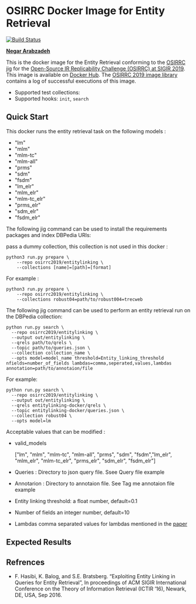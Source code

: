# OSIRRC Docker Image for Entity Retrieval

[![Build Status](https://travis-ci.com/osirrc/entitylinking-docker.svg?branch=master)](https://travis-ci.com/osirrc/entitylinking-docker)


[**Negar Arabzadeh**](https://github.com/narabzad/)


This is the docker image for the Entity Retrieval conforming to the [OSIRRC jig](https://github.com/osirrc/jig/) for the [Open-Source IR Replicability Challenge (OSIRRC) at SIGIR 2019](https://osirrc.github.io/osirrc2019/).
This image is available on [Docker Hub](https://hub.docker.com/r/osirrc2019/entitylinking).
The [OSIRRC 2019 image library](https://github.com/osirrc/osirrc2019-library) contains a log of successful executions of this image.

+ Supported test collections: 
+ Supported hooks: `init`, `search`

## Quick Start

This docker runs the entity retrieval task on the following models : 

 - "lm"
 - "mlm"
 - "mlm-tc"
 - "mlm-all" 
 - "prms"
 - "sdm" 
 - "fsdm"
 - "lm_elr"
 - "mlm_elr"
 - "mlm-tc_elr"
 - "prms_elr"
 - "sdm_elr"
 - "fsdm_elr"

The following jig command can be used to install the requirements packages and index DBPedia URIs:

pass a dummy collection, this collection is not used in this docker :
```
python3 run.py prepare \
    --repo osirrc2019/entitylinking \
    --collections [name]=[path]=[format] 
```

For example :
```
python3 run.py prepare \
    --repo osirrc2019/entitylinking \
    --collections robust04=path/to/robust004=trecweb 
```

The following jig command can be used to perform an entity retrieval run on the DBPedia collection:
```
python run.py search \
  --repo osirrc2019/entitylinking \
  --output out/entitylinking \
  --qrels path/to/qrels \
  --topic path/to/queries.json \
  --collection collection_name \
  --opts model=model_name threshold=Entity_linking_threshold nfields=number_of_fields lambdas=comma,seperated,values,lambdas annotation=path/to/annotaion/file
```
 For example:
```
python run.py search \
  --repo osirrc2019/entitylinking \
  --output out/entitylinking \
  --qrels entitylinking-docker/qrels \
  --topic entitylinking-docker/queries.json \
  --collection robust04 \
  --opts model=lm
``` 
    
  Acceptable values that can be modified : 
  
   - valid_models 
   
     ["lm", "mlm", "mlm-tc", "mlm-all", "prms", "sdm", "fsdm","lm_elr", "mlm_elr", "mlm-tc_elr", "prms_elr", "sdm_elr", "fsdm_elr"]
    
  -  Queries : Directory to json query file. Ssee Query file example
    
  - Annotarion : Directory to annotaion file. See Tag me annotaion file example  
  
  -  Entity linking threshold:
  a float number, default=0.1
    
  -  Number of fields
  an integer number, default=10
    
   - Lambdas
   comma separated values for lambdas mentioned in the [paper](http://hasibi.com/files/ictir2016-elr.pdf) 
   
## Expected Results

## Refrences
+ F. Hasibi, K. Balog, and S.E. Bratsberg. “Exploiting Entity Linking in Queries for Entity Retrieval”,
In proceedings of ACM SIGIR International Conference on the Theory of Information Retrieval (ICTIR ’16), Newark, DE, USA, Sep 2016.
